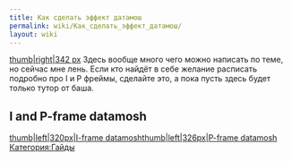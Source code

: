 ```yaml
---
title: Как сделать эффект датамош
permalink: wiki/Как_сделать_эффект_датамош/
layout: wiki
---
```


[thumb\|right\|342 px](Файл:Как_я_делаю_Datamosh "wikilink") Здесь
вообще много чего можно написать по теме, но сейчас мне лень. Если кто
найдёт в себе желание расписать подробно про I и P фреймы, сделайте это,
а пока пусть здесь будет только тутор от баша.

## I and P-frame datamosh

[thumb\|left\|320px\|I-frame
datamosh](Файл:Tumblr_ol0z9ktmcw1w1y15so1_500.gif "wikilink")[thumb\|left\|326px\|P-frame
datamosh](Файл:P_is_for_pizza.gif "wikilink")
[Категория:Гайды](Категория:Гайды "wikilink")
